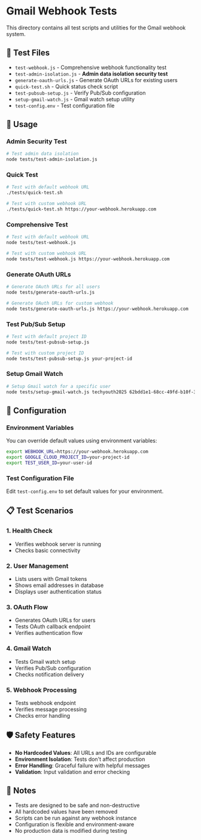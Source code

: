 # Gmail Webhook Tests

This directory contains all test scripts and utilities for the Gmail webhook system.

## 📁 Test Files

- `test-webhook.js` - Comprehensive webhook functionality test
- `test-admin-isolation.js` - **Admin data isolation security test**
- `generate-oauth-urls.js` - Generate OAuth URLs for existing users
- `quick-test.sh` - Quick status check script
- `test-pubsub-setup.js` - Verify Pub/Sub configuration
- `setup-gmail-watch.js` - Gmail watch setup utility
- `test-config.env` - Test configuration file

## 🚀 Usage

### Admin Security Test
```bash
# Test admin data isolation
node tests/test-admin-isolation.js
```

### Quick Test
```bash
# Test with default webhook URL
./tests/quick-test.sh

# Test with custom webhook URL
./tests/quick-test.sh https://your-webhook.herokuapp.com
```

### Comprehensive Test
```bash
# Test with default webhook URL
node tests/test-webhook.js

# Test with custom webhook URL
node tests/test-webhook.js https://your-webhook.herokuapp.com
```

### Generate OAuth URLs
```bash
# Generate OAuth URLs for all users
node tests/generate-oauth-urls.js

# Generate OAuth URLs for custom webhook
node tests/generate-oauth-urls.js https://your-webhook.herokuapp.com
```

### Test Pub/Sub Setup
```bash
# Test with default project ID
node tests/test-pubsub-setup.js

# Test with custom project ID
node tests/test-pubsub-setup.js your-project-id
```

### Setup Gmail Watch
```bash
# Setup Gmail watch for a specific user
node tests/setup-gmail-watch.js techyouth2025 62bdd1e1-68cc-49fd-b10f-3ecf45298301
```

## 🔧 Configuration

### Environment Variables
You can override default values using environment variables:

```bash
export WEBHOOK_URL=https://your-webhook.herokuapp.com
export GOOGLE_CLOUD_PROJECT_ID=your-project-id
export TEST_USER_ID=your-user-id
```

### Test Configuration File
Edit `test-config.env` to set default values for your environment.

## 📋 Test Scenarios

### 1. Health Check
- Verifies webhook server is running
- Checks basic connectivity

### 2. User Management
- Lists users with Gmail tokens
- Shows email addresses in database
- Displays user authentication status

### 3. OAuth Flow
- Generates OAuth URLs for users
- Tests OAuth callback endpoint
- Verifies authentication flow

### 4. Gmail Watch
- Tests Gmail watch setup
- Verifies Pub/Sub configuration
- Checks notification delivery

### 5. Webhook Processing
- Tests webhook endpoint
- Verifies message processing
- Checks error handling

## 🛡️ Safety Features

- **No Hardcoded Values**: All URLs and IDs are configurable
- **Environment Isolation**: Tests don't affect production
- **Error Handling**: Graceful failure with helpful messages
- **Validation**: Input validation and error checking

## 📝 Notes

- Tests are designed to be safe and non-destructive
- All hardcoded values have been removed
- Scripts can be run against any webhook instance
- Configuration is flexible and environment-aware
- No production data is modified during testing
